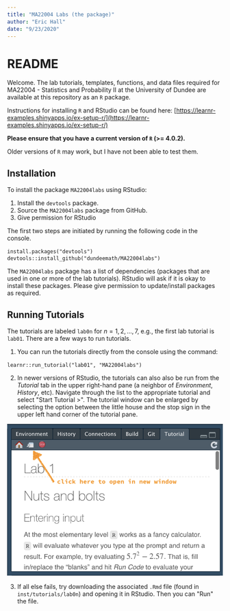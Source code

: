 ```yaml
---
title: "MA22004 Labs (the package)"
author: "Eric Hall"
date: "9/23/2020"
---
```


# README

Welcome. The lab tutorials, templates, functions, and data files required for MA22004 - Statistics and Probability II at the University of Dundee are available at this repository as an `R` package. 

Instructions for installing `R` and RStudio can be found here:
[https://learnr-examples.shinyapps.io/ex-setup-r/](https://learnr-examples.shinyapps.io/ex-setup-r/)

**Please ensure that you have a current version of `R` (>= 4.0.2).** 

Older versions of `R` may work, but I have not been able to test them. 

## Installation

To install the package `MA22004labs` using RStudio: 

1.  Install the `devtools` package.
2.  Source the `MA22004labs` package from GitHub.
3.  Give permission for RStudio

The first two steps are initiated by running the following code in the console. 

```
install.packages("devtools")
devtools::install_github("dundeemath/MA22004labs")
```

The `MA22004labs` package has a list of dependencies (packages that are used in one or more of the lab tutorials). RStudio will ask if it is okay to install these packages. Please give permission to update/install packages as required. 


## Running Tutorials

The tutorials are labeled `lab0n` for $n = 1, 2, \dots, 7$, e.g., the first lab tutorial is `lab01`. There are a few ways to run tutorials. 

1.  You can run the tutorials directly from the console using the command:

```
learnr::run_tutorial("lab01", "MA22004labs")
```

2.  In newer versions of RStudio, the tutorials can also also be run from the *Tutorial* tab in the upper right-hand pane (a neighbor of *Environment*, *History*, etc). Navigate through the list to the appropriate tutorial and select "Start Tutorial >". The tutorial window can be enlarged by selecting the option between the little house and the stop sign in the upper left hand corner of the tutorial pane. 

![Enlarge tutorial window.](images/enlargetutorial.png)


3.  If all else fails, try downloading the associated `.Rmd` file (found in `inst/tutorials/lab0n`) and opening it in RStudio. Then you can "Run" the file. 
